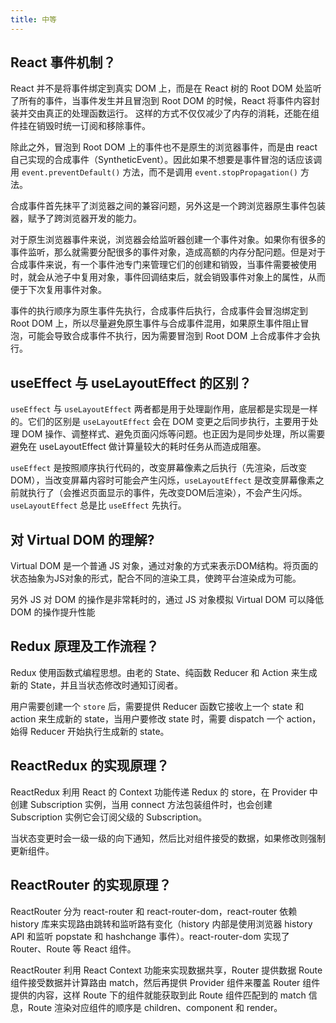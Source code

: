 ```yaml
---
title: 中等
---
```


## React 事件机制？

<Answer>

React 并不是将事件绑定到真实 DOM 上，而是在 React 树的 Root DOM 处监听了所有的事件，当事件发生并且冒泡到 Root DOM 的时候，React 将事件内容封装并交由真正的处理函数运行。
这样的方式不仅仅减少了内存的消耗，还能在组件挂在销毁时统一订阅和移除事件。

除此之外，冒泡到 Root DOM 上的事件也不是原生的浏览器事件，而是由 react 自己实现的合成事件（SyntheticEvent）。因此如果不想要是事件冒泡的话应该调用 `event.preventDefault()` 方法，而不是调用 `event.stopPropagation()` 方法。

合成事件首先抹平了浏览器之间的兼容问题，另外这是一个跨浏览器原生事件包装器，赋予了跨浏览器开发的能力。

对于原生浏览器事件来说，浏览器会给监听器创建一个事件对象。如果你有很多的事件监听，那么就需要分配很多的事件对象，造成高额的内存分配问题。但是对于合成事件来说，有一个事件池专门来管理它们的创建和销毁，当事件需要被使用时，就会从池子中复用对象，事件回调结束后，就会销毁事件对象上的属性，从而便于下次复用事件对象。

事件的执行顺序为原生事件先执行，合成事件后执行，合成事件会冒泡绑定到 Root DOM 上，所以尽量避免原生事件与合成事件混用，如果原生事件阻止冒泡，可能会导致合成事件不执行，因为需要冒泡到 Root DOM 上合成事件才会执行。

</Answer>

## useEffect 与 useLayoutEffect 的区别？

<Answer>


`useEffect` 与 `useLayoutEffect` 两者都是用于处理副作用，底层都是实现是一样的。它们的区别是 `useLayoutEffect` 会在 DOM 变更之后同步执行，主要用于处理 DOM 操作、调整样式、避免页面闪烁等问题。也正因为是同步处理，所以需要避免在 useLayoutEffect 做计算量较大的耗时任务从而造成阻塞。

`useEffect` 是按照顺序执行代码的，改变屏幕像素之后执行（先渲染，后改变DOM），当改变屏幕内容时可能会产生闪烁，`useLayoutEffect` 是改变屏幕像素之前就执行了（会推迟页面显示的事件，先改变DOM后渲染），不会产生闪烁。`useLayoutEffect` 总是比 `useEffect` 先执行。

</Answer>

## 对 Virtual DOM 的理解?

<Answer>

Virtual DOM 是一个普通 JS 对象，通过对象的方式来表示DOM结构。将页面的状态抽象为JS对象的形式，配合不同的渲染工具，使跨平台渲染成为可能。

另外 JS 对 DOM 的操作是非常耗时的，通过 JS 对象模拟 Virtual DOM 可以降低 DOM 的操作提升性能

</Answer>

## Redux 原理及工作流程？

<Answer>

Redux 使用函数式编程思想。由老的 State、纯函数 Reducer 和 Action 来生成新的 State，并且当状态修改时通知订阅者。

用户需要创建一个 `store` 后，需要提供 Reducer 函数它接收上一个 state 和 action 来生成新的 state，当用户要修改 state 时，需要 dispatch 一个 action，始得 Reducer 开始执行生成新的 state。

</Answer>

## ReactRedux 的实现原理？

<Answer>

ReactRedux 利用 React 的 Context 功能传递 Redux 的 store，在 Provider 中创建 Subscription 实例，当用 connect 方法包装组件时，也会创建 Subscription 实例它会订阅父级的 Subscription。

当状态变更时会一级一级的向下通知，然后比对组件接受的数据，如果修改则强制更新组件。

</Answer>


## ReactRouter 的实现原理？

<Answer>

ReactRouter 分为 react-router 和 react-router-dom，react-router 依赖 history 库来实现路由跳转和监听路有变化（history 内部是使用浏览器 history API 和监听 popstate 和 hashchange 事件）。react-router-dom 实现了 Router、Route 等 React 组件。

ReactRouter 利用 React Context 功能来实现数据共享，Router 提供数据 Route 组件接受数据并计算路由 match，然后再提供 Provider 组件来覆盖 Router 组件提供的内容，这样 Route 下的组件就能获取到此 Route 组件匹配到的 match 信息，Route 渲染对应组件的顺序是 children、component 和 render。

</Answer>

